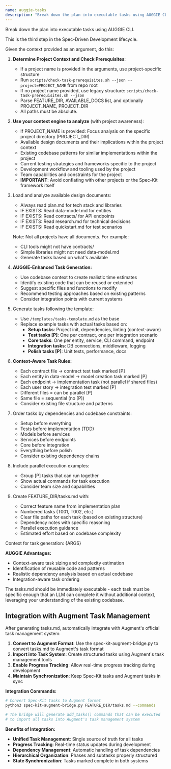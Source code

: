 ```yaml
---
name: auggie-tasks
description: "Break down the plan into executable tasks using AUGGIE CLI. This is the third step in the Spec-Driven Development lifecycle."
---
```


Break down the plan into executable tasks using AUGGIE CLI.

This is the third step in the Spec-Driven Development lifecycle.

Given the context provided as an argument, do this:

1. **Determine Project Context and Check Prerequisites**:
   - If a project name is provided in the arguments, use project-specific structure
   - Run `scripts/check-task-prerequisites.sh --json --project=PROJECT_NAME` from repo root
   - If no project name provided, use legacy structure: `scripts/check-task-prerequisites.sh --json`
   - Parse FEATURE_DIR, AVAILABLE_DOCS list, and optionally PROJECT_NAME, PROJECT_DIR
   - All paths must be absolute.

2. **Use your context engine to analyze** (with project awareness):
   - If PROJECT_NAME is provided: Focus analysis on the specific project directory (PROJECT_DIR)
   - Available design documents and their implications within the project context
   - Existing codebase patterns for similar implementations within the project
   - Current testing strategies and frameworks specific to the project
   - Development workflow and tooling used by the project
   - Team capabilities and constraints for the project
   - **IMPORTANT**: Avoid conflating with other projects or the Spec-Kit framework itself

3. Load and analyze available design documents:
   - Always read plan.md for tech stack and libraries
   - IF EXISTS: Read data-model.md for entities
   - IF EXISTS: Read contracts/ for API endpoints
   - IF EXISTS: Read research.md for technical decisions
   - IF EXISTS: Read quickstart.md for test scenarios

   Note: Not all projects have all documents. For example:
   - CLI tools might not have contracts/
   - Simple libraries might not need data-model.md
   - Generate tasks based on what's available

4. **AUGGIE-Enhanced Task Generation:**
   - Use codebase context to create realistic time estimates
   - Identify existing code that can be reused or extended
   - Suggest specific files and functions to modify
   - Recommend testing approaches based on existing patterns
   - Consider integration points with current systems

5. Generate tasks following the template:
   - Use `/templates/tasks-template.md` as the base
   - Replace example tasks with actual tasks based on:
     * **Setup tasks**: Project init, dependencies, linting (context-aware)
     * **Test tasks [P]**: One per contract, one per integration scenario
     * **Core tasks**: One per entity, service, CLI command, endpoint
     * **Integration tasks**: DB connections, middleware, logging
     * **Polish tasks [P]**: Unit tests, performance, docs

6. **Context-Aware Task Rules:**
   - Each contract file → contract test task marked [P]
   - Each entity in data-model → model creation task marked [P]
   - Each endpoint → implementation task (not parallel if shared files)
   - Each user story → integration test marked [P]
   - Different files = can be parallel [P]
   - Same file = sequential (no [P])
   - Consider existing file structure and patterns

7. Order tasks by dependencies and codebase constraints:
   - Setup before everything
   - Tests before implementation (TDD)
   - Models before services
   - Services before endpoints
   - Core before integration
   - Everything before polish
   - Consider existing dependency chains

8. Include parallel execution examples:
   - Group [P] tasks that can run together
   - Show actual commands for task execution
   - Consider team size and capabilities

9. Create FEATURE_DIR/tasks.md with:
   - Correct feature name from implementation plan
   - Numbered tasks (T001, T002, etc.)
   - Clear file paths for each task (based on existing structure)
   - Dependency notes with specific reasoning
   - Parallel execution guidance
   - Estimated effort based on codebase complexity

Context for task generation: {ARGS}

**AUGGIE Advantages:**
- Context-aware task sizing and complexity estimation
- Identification of reusable code and patterns
- Realistic dependency analysis based on actual codebase
- Integration-aware task ordering

The tasks.md should be immediately executable - each task must be specific enough that an LLM can complete it without additional context, leveraging your understanding of the existing codebase.

## Integration with Augment Task Management

After generating tasks.md, automatically integrate with Augment's official task management system:

1. **Convert to Augment Format**: Use the spec-kit-augment-bridge.py to convert tasks.md to Augment's task format
2. **Import into Task System**: Create structured tasks using Augment's task management tools
3. **Enable Progress Tracking**: Allow real-time progress tracking during development
4. **Maintain Synchronization**: Keep Spec-Kit tasks and Augment tasks in sync

**Integration Commands:**
```bash
# Convert Spec-Kit tasks to Augment format
python3 spec-kit-augment-bridge.py FEATURE_DIR/tasks.md --commands

# The bridge will generate add_tasks() commands that can be executed
# to import all tasks into Augment's task management system
```

**Benefits of Integration:**
- **Unified Task Management**: Single source of truth for all tasks
- **Progress Tracking**: Real-time status updates during development
- **Dependency Management**: Automatic handling of task dependencies
- **Hierarchical Organization**: Phases and subtasks properly structured
- **State Synchronization**: Tasks marked complete in both systems
